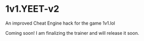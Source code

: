 # 1v1.YEET-v2
An improved Cheat Engine hack for the game 1v1.lol 


Coming soon! I am finalizing the trainer and will release it soon. 
